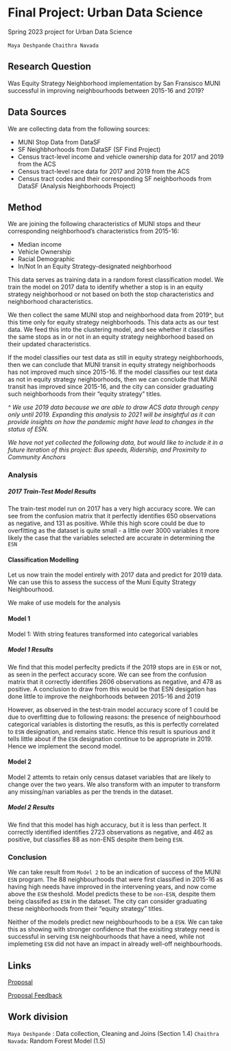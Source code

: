 # Final Project: Urban Data Science 
Spring 2023 project for Urban Data Science

`Maya Deshpande` 
`Chaithra Navada`

## Research Question
 
Was Equity Strategy Neighborhood implementation by San Fransisco MUNI successful in improving neighbourhoods between 2015-16 and 2019? 

## Data Sources

We are collecting data from the following sources:
- MUNI Stop Data from DataSF
- SF Neighbhorhoods from DataSF (SF Find Project)
- Census tract-level income and vehicle ownership data for 2017 and 2019 from the ACS
- Census tract-level race data for 2017 and 2019 from the ACS
- Census tract codes and their corresponding SF neighborhoods from DataSF (Analysis Neighborhoods Project)

## Method
 
We are joining the following characteristics of MUNI stops and theur corresponding neighborhood’s characteristics from 2015-16:
- Median income
- Vehicle Ownership
- Racial Demographic
- In/Not In an Equity Strategy-designated neighborhood

This data serves as training data in a random forest classification model. We train the model on 2017 data to identify whether a stop is in an equity strategy neighborhood or not based on both the stop characteristics and neighborhood characteristics.

We then collect the same MUNI stop and neighborhood data from 2019^, but this time only for equity strategy neighborhoods. This data acts as our test data. We feed this into the clustering model, and see whether it classifies the same stops as in or not in an equity strategy neighborhood based on their updated characteristics. 

If the model classifies our test data as still in equity strategy neighborhoods, then we can conclude that MUNI transit in equity strategy neighborhoods has not improved much since 2015-16. If the model classifies our test data as not in equity strategy neighborhoods, then we can conclude that MUNI transit has improved since 2015-16, and the city can consider graduating such neighborhoods from their “equity strategy” titles. 

_^ We use 2019 data because we are able to draw ACS data through cenpy only until 2019. Expanding this analysis to 2021 will be insightful as it can provide insights on how the pandemic might have lead to changes in the status of ESN._

_We have not yet collected the following data, but would like to include it in a future iteration of this project: Bus speeds, Ridership, and Proximity to Community Anchors_

### Analysis 
##### 2017 Train-Test Model Results
The train-test model run on 2017 has a very high accuracy score. We can see from the confusion matrix that it perfectly identifies 650 observations as negative, and 131 as positive. While this high score could be due to overfitting as the dataset is quite small - a little over 3000 variables it more likely the case that the variables selected are  accurate in determining the `ESN`

#### Classification Modelling

Let us now train the model entirely with 2017 data and predict for 2019 data. We can use this to assess the success of the Muni Equity Strategy Neighbourhood.

We make of use models for the analysis


#### Model 1
Model 1: With string features transformed into categorical variables

##### Model 1 Results
We find that this model perfeclty predicts if the 2019 stops are in `ESN` or not, as seen in the perfect accuracy score. We can see from the confusion matrix that it correctly identifies 2606 observations as negative, and 478 as positive. A conclusion to draw from this would be that ESN desigation has done little to improve the neighborhoods between 2015-16 and 2019

However, as observed in the test-train model accuracy score of 1 could be due to overfitting due to following reasons: the presence of neighbourhood categorical variables is distorting the resutls, as this is perfectly correlated to `ESN` designation, and remains static. Hence this result is spurious and it tells little about if the `ESN` designation continue to be appropriate in 2019. Hence we implement the second model. 


#### Model 2

Model 2 attemts to retain only census dataset variables that are likely to change over the two years. We also transform with an imputer to transform any missing/nan variables as per the trends in the dataset. 

##### Model 2 Results
We find that this model has high accuracy, but it is less than perfect. It correctly identified identifies 2723 observations as negative, and 462 as positive, but classifies 88 as non-ENS despite them being `ESN`. 

### Conclusion
We can take result from `Model 2`  to be an indication of success of the MUNI `ESN` program. The 88 neighbourhoods that were first classified in 2015-16 as having high needs have improved in the intervening years, and now come above the `ESN` theshold. Model predicts these to be `non-ESN`, despite them being classifed as `ESN` in the dataset. The city can consider graduating these neighborhoods from their “equity strategy” titles. 

Neither of the models predict new neighbourhoods to be a `ESN`. We can take this as showing with stronger confidence that the exisiting strategy need is successful in serving `ESN` neighbourhoods that have a need, while not implemeting `ESN` did not have an impact in already well-off neighbourhoods.  
 
 ## Links
[Proposal](https://docs.google.com/document/d/1ZZ_YyN8SOPXLoJtSHEAWqnRYS5ikKO_kZRPhvpu6JSQ/edit#heading=h.bl5su5ntdmg9) 
 
[Proposal Feedback](https://docs.google.com/document/d/1mxfoKShXbY5-FMnL5CRh5xEZgvYAAkdOayPjZA0Dfoc/edit)
 
 ## Work division

`Maya Deshpande` : Data collection, Cleaning and Joins (Section 1.4)
`Chaithra Navada`: Random Forest Model (1.5) 